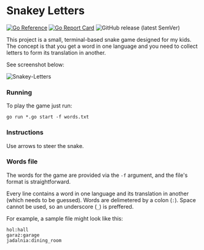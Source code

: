 # Snakey Letters

[![Go Reference](https://pkg.go.dev/badge/github.com/mikolajgs/snakey-letters.svg)](https://pkg.go.dev/github.com/mikolajgs/snakey-letters) [![Go Report Card](https://goreportcard.com/badge/github.com/mikolajgs/snakey-letters)](https://goreportcard.com/report/github.com/mikolajgs/snakey-letters) ![GitHub release (latest SemVer)](https://img.shields.io/github/v/release/mikolajgs/snakey-letters?sort=semver)

This project is a small, terminal-based snake game designed for my kids. The concept is that you get a word in one language and you need to collect letters to form its translation in another.

See screenshot below:

![Snakey-Letters](screenshot.png)

### Running

To play the game just run:

    go run *.go start -f words.txt

### Instructions
Use arrows to steer the snake.

### Words file
The words for the game are provided via the `-f` argument, and the file's format is straightforward.

Every line contains a word in one language and its translation in another (which needs to be guessed). Words are delimetered by a colon (`:`).
Space cannot be used, so an underscore (`_`) is preffered.

For example, a sample file might look like this:

    hol:hall
    garaż:garage
    jadalnia:dining_room

